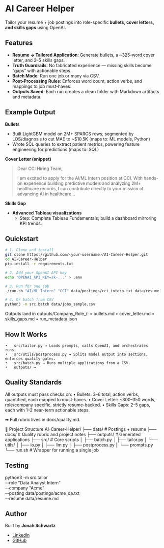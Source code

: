 # AI Career Helper   
Tailor your resume + job postings into role-specific **bullets, cover letters, and skills gaps** using OpenAI.

## Features
- **Resume → Tailored Application**: Generate bullets, a ~325-word cover letter, and 2–5 skills gaps.
- **Truth Guardrails**: No fabricated experience — missing skills become “gaps” with actionable steps.
- **Batch Mode**: Run one job or many via CSV.
- **Post-Processing Rules**: Enforces word count, action verbs, and mappings to job must-haves.
- **Outputs Saved**: Each run creates a clean folder with Markdown artifacts and metadata.

## Example Output
**Bullets**
- Built LightGBM model on 2M+ SPARCS rows; segmented by LOS/diagnosis to cut MAE to ~$10.5K (maps to: ML models, Python)  
- Wrote SQL queries to extract patient metrics, powering feature engineering for predictions (maps to: SQL)

**Cover Letter (snippet)**  
> Dear CCI Hiring Team,  
>  
> I am excited to apply for the AI/ML Intern position at CCI. With hands-on experience building predictive models and analyzing 2M+ healthcare records, I can contribute directly to your mission of advancing AI in healthcare…  

**Skills Gap**
- **Advanced Tableau visualizations**  
  - Step: Complete Tableau Fundamentals; build a dashboard mirroring KPI trends.

## Quickstart
```bash
# 1. Clone and install
git clone https://github.com/<your-username>/AI-Career-Helper.git
cd AI-Career-Helper
pip install -r requirements.txt

# 2. Add your OpenAI API key
echo 'OPENAI_API_KEY=sk-...' > .env

# 3. Run for one job
./run.sh "AI/ML Intern" "CCI" data/postings/cci_intern.txt data/resume.md

# 4. Or batch from CSV
python3 -m src.batch data/jobs_sample.csv
```

Outputs land in outputs/Company_Role_<timestamp>/:
	•	bullets.md
	•	cover_letter.md
	•	skills_gaps.md
	•	run_metadata.json

## How It Works
	•	src/tailor.py → Loads prompts, calls OpenAI, and orchestrates runs.
	•	src/utils/postprocess.py → Splits model output into sections, enforces quality gates.
	•	src/batch.py → Runs multiple applications from a CSV.
	•	outputs/ → 

## Quality Standards
All outputs must pass checks on:
	•	Bullets: 3–6 total, action verbs, quantified, each mapped to must-haves.
	•	Cover Letter: ~300–350 words, role/company specific, strictly resume-backed.
	•	Skills Gaps: 2–5 gaps, each with 1–2 near-term actionable steps.

➡ Full rubric lives in docs/quality.md.

📂 Project Structure
AI-Career-Helper/
├── data/                 # Postings + resume
├── docs/                 # Quality rubric and project notes
├── outputs/              # Generated applications
├── src/                  # Core scripts
│   ├── batch.py
│   ├── tailor.py
│   └── utils/
│       ├── io.py
│       ├── llm.py
│       ├── postprocess.py
│       └── prompts.py
└── run.sh                # Wrapper for running a single job


## Testing
python3 -m src.tailor \
  --role "Data Analyst Intern" \
  --company "Acme" \
  --posting data/postings/acme_da.txt \
  --resume data/resume.md

## Author
Built by **Jonah Schwartz**  

- [LinkedIn](https://www.linkedin.com/in/jonah-schwartz-33b425271/)  
- [GitHub](https://github.com/Jonah-Schwartz521)
